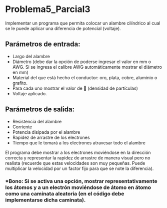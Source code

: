 # Problema5_Parcial3
 
Implementar un programa que permita colocar un alambre cilíndrico al cual se le puede aplicar una diferencia de potencial (voltaje).

## Parámetros de entrada:
- Largo del alambre
- Diámetro (debe dar la opción de poderse ingresar el valor en mm o AWG. Si se ingresa el calibre AWG automáticamente mostrar el diámetro en mm)
- Material del que está hecho el conductor: oro, plata, cobre, aluminio o grafito.
- Para cada uno mostrar el valor de  (densidad de partículas)
- Voltaje aplicado.

## Parámetros de salida:

- Resistencia del alambre
- Corriente
- Potencia disipada por el alambre
- Rapidez de arrastre de los electrones
- Tiempo que le tomará a los electrones atravesar todo el alambre

El programa debe mostrar a los electrones moviéndose en la dirección correcta y representar la rapidez de arrastre de manera visual pero no realista (recuerde que estas velocidades son muy pequeñas. Puede multiplicar la velocidad por un factor fijo para que se note la diferencia).

### *Bono: Si se activa una opción, mostrar representativamente los átomos y a un electrón moviéndose de átomo en átomo como una caminata aleatoria (en el código debe implementarse dicha caminata).
